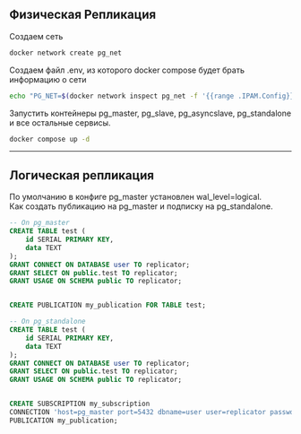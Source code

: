   
## Физическая Репликация
Создаем сеть
```bash
docker network create pg_net
```
Создаем файл .env, из которого docker compose будет брать информацию о сети
```bash
echo "PG_NET=$(docker network inspect pg_net -f '{{range .IPAM.Config}}{{.Subnet}}{{end}}')" > .env
```
Запустить контейнеры pg_master, pg_slave, pg_asyncslave, pg_standalone и все остальные сервисы.
```bash
docker compose up -d
```

***
## Логическая репликация
По умолчанию в конфиге pg_master установлен wal_level=logical.  
Как создать публикацию на pg_master и подписку на pg_standalone.
```sql
-- On pg_master
CREATE TABLE test (
    id SERIAL PRIMARY KEY,
    data TEXT
);
GRANT CONNECT ON DATABASE user TO replicator;
GRANT SELECT ON public.test TO replicator;
GRANT USAGE ON SCHEMA public TO replicator;


CREATE PUBLICATION my_publication FOR TABLE test;
```
```sql
-- On pg_standalone
CREATE TABLE test (
    id SERIAL PRIMARY KEY,
    data TEXT
);
GRANT CONNECT ON DATABASE user TO replicator;
GRANT SELECT ON public.test TO replicator;
GRANT USAGE ON SCHEMA public TO replicator;


CREATE SUBSCRIPTION my_subscription
CONNECTION 'host=pg_master port=5432 dbname=user user=replicator password=pass'
PUBLICATION my_publication;

```

